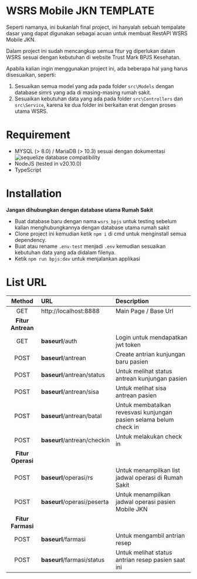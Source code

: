 # WSRS Mobile JKN TEMPLATE

Seperti namanya, ini bukanlah final project, ini hanyalah sebuah tempalate dasar yang dapat digunakan sebagai acuan untuk membuat RestAPI WSRS Mobile JKN.

Dalam project ini sudah mencangkup semua fitur yg diperlukan dalam WSRS sesuai dengan kebutuhan di website Trust Mark BPJS Kesehatan.

Apabila kalian ingin menggunakan project ini, ada beberapa hal yang harus disesuaikan, seperti:

1. Sesuaikan semua model yang ada pada folder `src\Models` dengan database simrs yang ada di masing-masing rumah sakit.
2. Sesuaikan kebutuhan data yang ada pada folder `src\Controllers` dan `src\Service`, karena ke dua folder ini berkaitan erat dengan proses utama WSRS.

# Requirement

* MYSQL (> 8.0) / MariaDB (> 10.3) sesuai dengan dokumentasi ![sequelize database compatibility](https://sequelize.org/releases/)
* NodeJS (tested in v20.10.0)
* TypeScript

# Installation

**Jangan dihubungkan dengan database utama Rumah Sakit**

* Buat database baru dengan nama `wsrs_bpjs` untuk testing sebelum kalian menghubungkannya dengan database utama rumah sakit
* Clone project ini kemudian ketik `npm i` di cmd untuk menginstall semua dependency.
* Buat atau rename `.env-test` menjadi `.env` kemudian sesuaikan kebutuhan data yang ada didalam filenya.
* Ketik `npm run bpjs:dev` untuk menjalankan applikasi

# List URL

| Method | URL                         | Description |
| :----: |:---                         |:--                                                                 |
| GET    | http://localhost:8888       | Main Page / Base Url                                               |
| **Fitur Antrean**                                                                                         |
| GET    | __baseurl__/auth            | Login untuk mendapatkan jwt token                                  |
| POST   | __baseurl__/antrean         | Create antrian kunjungan baru pasien                               |
| POST   | __baseurl__/antrean/status  | Untuk melihat status antrean kunjungan pasien                      |
| POST   | __baseurl__/antrean/sisa    | Untuk melihat sisa antrean pasien                                  |
| POST   | __baseurl__/antrean/batal   | Untuk membatalkan revesvasi kunjungan pasien selama belum check in |
| POST   | __baseurl__/antrean/checkin | Untuk melakukan check in                                           |
| **Fitur Operasi**                                                                                         |
| POST   | __baseurl__/operasi/rs      | Untuk menampilkan list jadwal operasi di Rumah Sakit               |
| POST   | __baseurl__/operasi/peserta | Untuk menampilkan jadwal operasi pasien Mobile JKN                 |
| **Fitur Farmasi**                                                                                         |
| POST   | __baseurl__/farmasi         | Untuk mengambil antrian resep                                      |
| POST   | __baseurl__/farmasi/status  | Untuk melihat status antrian resep pasien saat ini                 |